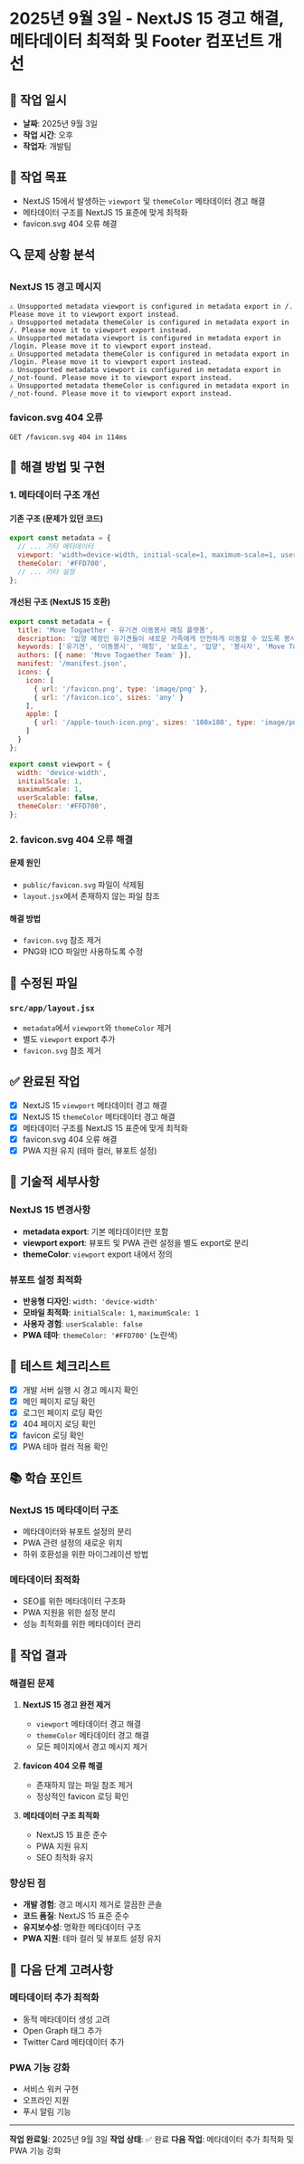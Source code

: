 # 2025년 9월 3일 - NextJS 15 경고 해결, 메타데이터 최적화 및 Footer 컴포넌트 개선

## 📅 작업 일시
- **날짜**: 2025년 9월 3일
- **작업 시간**: 오후
- **작업자**: 개발팀

## 🎯 작업 목표
- NextJS 15에서 발생하는 `viewport` 및 `themeColor` 메타데이터 경고 해결
- 메타데이터 구조를 NextJS 15 표준에 맞게 최적화
- favicon.svg 404 오류 해결

## 🔍 문제 상황 분석

### **NextJS 15 경고 메시지**
```
⚠ Unsupported metadata viewport is configured in metadata export in /. Please move it to viewport export instead.
⚠ Unsupported metadata themeColor is configured in metadata export in /. Please move it to viewport export instead.
⚠ Unsupported metadata viewport is configured in metadata export in /login. Please move it to viewport export instead.
⚠ Unsupported metadata themeColor is configured in metadata export in /login. Please move it to viewport export instead.
⚠ Unsupported metadata viewport is configured in metadata export in /_not-found. Please move it to viewport export instead.
⚠ Unsupported metadata themeColor is configured in metadata export in /_not-found. Please move it to viewport export instead.
```

### **favicon.svg 404 오류**
```
GET /favicon.svg 404 in 114ms
```

## 🚀 해결 방법 및 구현

### **1. 메타데이터 구조 개선**

#### **기존 구조 (문제가 있던 코드)**
```javascript
export const metadata = {
  // ... 기타 메타데이터
  viewport: 'width=device-width, initial-scale=1, maximum-scale=1, user-scalable=no',
  themeColor: '#FFD700',
  // ... 기타 설정
};
```

#### **개선된 구조 (NextJS 15 호환)**
```javascript
export const metadata = {
  title: 'Move Togaether - 유기견 이동봉사 매칭 플랫폼',
  description: '입양 예정인 유기견들이 새로운 가족에게 안전하게 이동할 수 있도록 봉사자와 보호소/개인 구조자를 연결하는 매칭 플랫폼',
  keywords: ['유기견', '이동봉사', '매칭', '보호소', '입양', '봉사자', 'Move Togaether'],
  authors: [{ name: 'Move Togaether Team' }],
  manifest: '/manifest.json',
  icons: {
    icon: [
      { url: '/favicon.png', type: 'image/png' },
      { url: '/favicon.ico', sizes: 'any' }
    ],
    apple: [
      { url: '/apple-touch-icon.png', sizes: '180x180', type: 'image/png' }
    ]
  }
};

export const viewport = {
  width: 'device-width',
  initialScale: 1,
  maximumScale: 1,
  userScalable: false,
  themeColor: '#FFD700',
};
```

### **2. favicon.svg 404 오류 해결**

#### **문제 원인**
- `public/favicon.svg` 파일이 삭제됨
- `layout.jsx`에서 존재하지 않는 파일 참조

#### **해결 방법**
- `favicon.svg` 참조 제거
- PNG와 ICO 파일만 사용하도록 수정

## 📁 수정된 파일

### **`src/app/layout.jsx`**
- `metadata`에서 `viewport`와 `themeColor` 제거
- 별도 `viewport` export 추가
- `favicon.svg` 참조 제거

## ✅ 완료된 작업

- [x] NextJS 15 `viewport` 메타데이터 경고 해결
- [x] NextJS 15 `themeColor` 메타데이터 경고 해결
- [x] 메타데이터 구조를 NextJS 15 표준에 맞게 최적화
- [x] favicon.svg 404 오류 해결
- [x] PWA 지원 유지 (테마 컬러, 뷰포트 설정)

## 🔧 기술적 세부사항

### **NextJS 15 변경사항**
- **metadata export**: 기본 메타데이터만 포함
- **viewport export**: 뷰포트 및 PWA 관련 설정을 별도 export로 분리
- **themeColor**: `viewport` export 내에서 정의

### **뷰포트 설정 최적화**
- **반응형 디자인**: `width: 'device-width'`
- **모바일 최적화**: `initialScale: 1`, `maximumScale: 1`
- **사용자 경험**: `userScalable: false`
- **PWA 테마**: `themeColor: '#FFD700'` (노란색)

## 🧪 테스트 체크리스트

- [x] 개발 서버 실행 시 경고 메시지 확인
- [x] 메인 페이지 로딩 확인
- [x] 로그인 페이지 로딩 확인
- [x] 404 페이지 로딩 확인
- [x] favicon 로딩 확인
- [x] PWA 테마 컬러 적용 확인

## 📚 학습 포인트

### **NextJS 15 메타데이터 구조**
- 메타데이터와 뷰포트 설정의 분리
- PWA 관련 설정의 새로운 위치
- 하위 호환성을 위한 마이그레이션 방법

### **메타데이터 최적화**
- SEO를 위한 메타데이터 구조화
- PWA 지원을 위한 설정 분리
- 성능 최적화를 위한 메타데이터 관리

## 🎉 작업 결과

### **해결된 문제**
1. **NextJS 15 경고 완전 제거**
   - `viewport` 메타데이터 경고 해결
   - `themeColor` 메타데이터 경고 해결
   - 모든 페이지에서 경고 메시지 제거

2. **favicon 404 오류 해결**
   - 존재하지 않는 파일 참조 제거
   - 정상적인 favicon 로딩 확인

3. **메타데이터 구조 최적화**
   - NextJS 15 표준 준수
   - PWA 지원 유지
   - SEO 최적화 유지

### **향상된 점**
- **개발 경험**: 경고 메시지 제거로 깔끔한 콘솔
- **코드 품질**: NextJS 15 표준 준수
- **유지보수성**: 명확한 메타데이터 구조
- **PWA 지원**: 테마 컬러 및 뷰포트 설정 유지

## 🔮 다음 단계 고려사항

### **메타데이터 추가 최적화**
- 동적 메타데이터 생성 고려
- Open Graph 태그 추가
- Twitter Card 메타데이터 추가

### **PWA 기능 강화**
- 서비스 워커 구현
- 오프라인 지원
- 푸시 알림 기능

---

**작업 완료일**: 2025년 9월 3일
**작업 상태**: ✅ 완료
**다음 작업**: 메타데이터 추가 최적화 및 PWA 기능 강화
